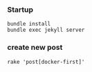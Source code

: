 
### Startup

```
bundle install
bundle exec jekyll server
```

### create new post

```
rake 'post[docker-first]'

```